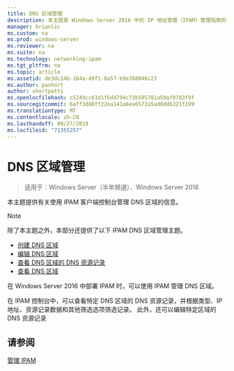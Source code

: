 ```yaml
---
title: DNS 区域管理
description: 本主题是 Windows Server 2016 中的 IP 地址管理（IPAM）管理指南的一部分。
manager: brianlic
ms.custom: na
ms.prod: windows-server
ms.reviewer: na
ms.suite: na
ms.technology: networking-ipam
ms.tgt_pltfrm: na
ms.topic: article
ms.assetid: de3dc14b-164a-49f1-8a57-b9e788046c23
ms.author: pashort
author: shortpatti
ms.openlocfilehash: c5249cc61d1f6d4794c73b595781a59af0783f9f
ms.sourcegitcommit: 6aff3d88ff22ea141a6ea6572a5ad8dd6321f199
ms.translationtype: MT
ms.contentlocale: zh-CN
ms.lasthandoff: 09/27/2019
ms.locfileid: "71355257"
---
```

# <a name="dns-zone-management"></a>DNS 区域管理

>适用于：Windows Server（半年频道）、Windows Server 2016

本主题提供有关使用 IPAM 客户端控制台管理 DNS 区域的信息。  
  
> [!NOTE]  
> 除了本主题之外，本部分还提供了以下 IPAM DNS 区域管理主题。  
>   
> -   [创建 DNS 区域](../../technologies/ipam/Create-a-DNS-Zone.md)  
> -   [编辑 DNS 区域](../../technologies/ipam/Edit-a-DNS-Zone.md)  
> -   [查看 DNS 区域的 DNS 资源记录](../../technologies/ipam/View-DNS-Resource-Records-for-a-DNS-Zone.md)  
> -   [查看 DNS 区域](../../technologies/ipam/View-DNS-Zones.md)  
  
在 Windows Server 2016 中部署 IPAM 时，可以使用 IPAM 管理 DNS 区域。  
  
在 IPAM 控制台中，可以查看特定 DNS 区域的 DNS 资源记录，并根据类型、IP 地址、资源记录数据和其他筛选选项筛选记录。 此外，还可以编辑特定区域的 DNS 资源记录  
  
## <a name="see-also"></a>请参阅  
[管理 IPAM](Manage-IPAM.md)  
  


